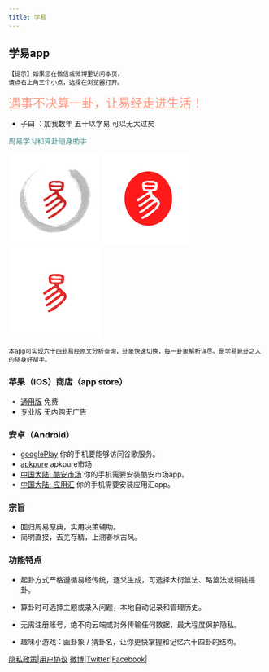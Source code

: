 ```yaml
---
title: 学易
---
```

## 学易app

```
【提示】如果您在微信或微博里访问本页，
请点右上角三个小点，选择在浏览器打开。
```
<font color="#FF9980" size=5>遇事不决算一卦，让易经走进生活！</font>

- 子曰 ：加我数年 五十以学易 可以无大过矣

<font color="#468C8C">周易学习和算卦随身助手</font>

![avatar](/img/icon-60@3x.png) ![avatar](/img/180.png) ![avatar](/img/180-pro.png)

````
本app可实现六十四卦易经原文分析查询，卦象快速切换，每一卦象解析详尽。是学易算卦之人的随身好帮手。
````

### 苹果（IOS）商店（app store）
- [通用版](https://apps.apple.com/cn/app/学易/id1533516434) 免费
- [专业版](https://apps.apple.com/cn/app/学易专业版/id1536854357) 无内购无广告

### 安卓（Android）
- [googlePlay](https://play.google.com/store/apps/details?id=me.suhe.yi) 你的手机要能够访问谷歌服务。
- [apkpure](https://apkpure.com/yi/me.suhe.yi) apkpure市场
- [中国大陆: 酷安市场](https://www.coolapk.com/apk/168854) 你的手机需要安装酷安市场app。
- [中国大陆: 应用汇](http://www.appchina.com/app/me.suhe.yi) 你的手机需要安装应用汇app。
<!-- - [中国大陆: 腾讯应用宝](https://a.app.qq.com/o/simple.jsp?pkgname=me.suhe.yi) 你的手机需要先安装应用宝app。 -->

### 宗旨
- 回归周易原典，实用决策辅助。
- 简明直接，去芜存精，上溯春秋古风。

### 功能特点

- 起卦方式严格遵循易经传统，逐爻生成，可选择大衍筮法、略筮法或铜钱摇卦。

- 算卦时可选择主题或录入问题，本地自动记录和管理历史。

- 无需注册账号，绝不向云端或对外传输任何数据，最大程度保护隐私。

- 趣味小游戏：画卦象 / 猜卦名，让你更快掌握和记忆六十四卦的结构。

[隐私政策](yi-private-info.md)|[用户协议](yi-contract-info.md)
[微博](https://weibo.com/vivotown)|[Twitter](https://twitter.com/alansuhe1)|[Facebook](https://www.facebook.com/%E5%AD%B8%E6%98%93app-109697790830359)|